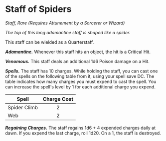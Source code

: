 # Staff of Spiders
*Staff, Rare (Requires Attunement by a Sorcerer or Wizard)*

*The top of this long adamantine staff is shaped like a spider.*

This staff can be wielded as a Quarterstaff.

***Adamantine.*** Whenever this staff hits an object, the hit is a Critical Hit.

***Venomous.*** This staff deals an additional 1d6 Poison damage on a Hit.

***Spells.*** The staff has 10 charges. While holding the staff, you can cast one of the spells on the following table from it, using your spell save DC. The table indicates how many charges you must expend to cast the spell. You can increase the spell's level by 1 for each additional charge you expend.

| Spell        | Charge Cost |
|--------------|:-----------:|
| Spider Climb | 2           |
| Web          | 2           |

***Regaining Charges.*** The staff regains 1d6 + 4 expended charges daily at dawn. If you expend the last charge, roll 1d20. On a 1, the staff is destroyed.